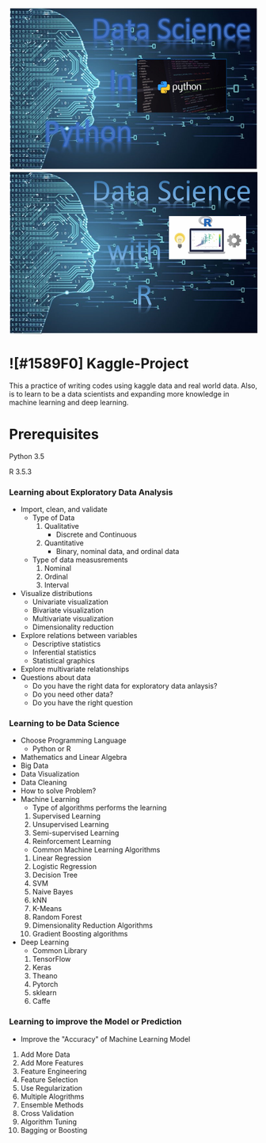 <img src="Title.PNG">
<img src="TitleR.PNG">

# ![#1589F0] Kaggle-Project
This a practice of writing codes using kaggle data and real world data. Also, is to learn to be a data scientists and expanding more knowledge in machine learning and deep learning.

# Prerequisites
Python 3.5

R 3.5.3 

### Learning about Exploratory Data Analysis 
* Import, clean, and validate  
  - Type of Data  
    1. Qualitative  
        - Discrete and Continuous  
    2. Quantitative   
        - Binary, nominal data, and ordinal data  
  - Type of data measusrements  
    1. Nominal  
    2. Ordinal  
    3. Interval  
* Visualize distributions  
  - Univariate visualization  
  - Bivariate visualization  
  - Multivariate visualization  
  - Dimensionality reduction  
* Explore relations between variables
  - Descriptive statistics  
  - Inferential statistics  
  - Statistical graphics  
* Explore multivariate relationships  
* Questions about data  
  - Do you have the right data for exploratory data anlaysis?  
  - Do you need other data?
  - Do you have the right question
### Learning to be Data Science  
* Choose Programming Language  
  - Python or R  
* Mathematics and Linear Algebra  
* Big Data  
* Data Visualization  
* Data Cleaning
* How to solve Problem?
* Machine Learning
  - Type of algorithms performs the learning  
  1. Supervised Learning  
  2. Unsupervised Learning    
  3. Semi-supervised Learning  
  4. Reinforcement Learning  
  - Common Machine Learning Algorithms
  1. Linear Regression  
  2. Logistic Regression  
  3. Decision Tree  
  4. SVM  
  5. Naive Bayes  
  6. kNN  
  7. K-Means  
  8. Random Forest  
  9. Dimensionality Reduction Algorithms  
  10. Gradient Boosting algorithms  
* Deep Learning
  - Common Library
  1. TensorFlow  
  2. Keras  
  3. Theano  
  4. Pytorch  
  5. sklearn  
  6. Caffe  
### Learning to improve the Model or Prediction
  - Improve the "Accuracy" of Machine Learning Model  
  1. Add More Data
  2. Add More Features
  3. Feature Engineering  
  4. Feature Selection  
  5. Use Regularization  
  6. Multiple Alogrithms  
  7. Ensemble Methods  
  8. Cross Validation  
  9. Algorithm Tuning
  10.  Bagging or Boosting  
